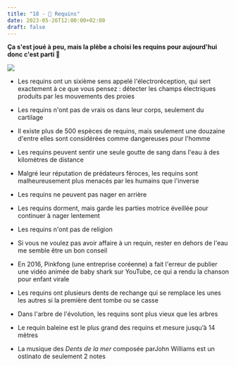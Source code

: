 ```yaml
---
title: "18 - 🦈 Requins"
date: 2023-05-26T12:00:00+02:00
draft: false
---
```


**Ça s'est joué à peu, mais la plèbe a choisi les requins pour aujourd'hui donc c'est parti 🦈**

![](/img/18.jpg)

- Les requins ont un sixième sens appelé l'électroréception, qui sert exactement à ce que vous pensez : détecter les champs électriques produits par les mouvements des proies

- Les requins n'ont pas de vrais os dans leur corps, seulement du cartilage

- Il existe plus de 500 espèces de requins, mais seulement une douzaine d'entre elles sont considérées comme dangereuses pour l'homme

- Les requins peuvent sentir une seule goutte de sang dans l'eau à des kilomètres de distance

- Malgré leur réputation de prédateurs féroces, les requins sont malheureusement plus menacés par les humains que l'inverse

- Les requins ne peuvent pas nager en arrière

- Les requins dorment, mais garde les parties motrice éveillée pour continuer à nager lentement

- Les requins n'ont pas de religion

- Si vous ne voulez pas avoir affaire à un requin, rester en dehors de l'eau me semble être un bon conseil

- En 2016, Pinkfong (une entreprise coréenne) a fait l'erreur de publier une vidéo animée de baby shark sur YouTube, ce qui a rendu la chanson pour enfant virale

- Les requins ont plusieurs dents de rechange qui se remplace les unes les autres si la première dent tombe ou se casse

- Dans l'arbre de l'évolution, les requins sont plus vieux que les arbres

- Le requin baleine est le plus grand des requins et mesure jusqu’à 14 mètres

- La musique des *Dents de la mer* composée parJohn Williams est un ostinato de seulement 2 notes
